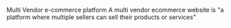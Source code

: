 Multi Vendor e-commerce platform
A multi vendor ecommerce website is "a platform where multiple sellers can sell their products or services"
